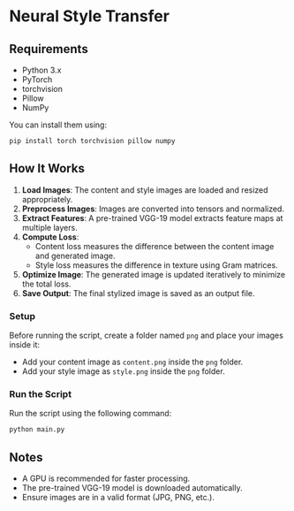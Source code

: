 # Neural Style Transfer

## Requirements

- Python 3.x
- PyTorch
- torchvision
- Pillow
- NumPy

You can install them using:

```sh
pip install torch torchvision pillow numpy
```

## How It Works

1. **Load Images**: The content and style images are loaded and resized appropriately.
2. **Preprocess Images**: Images are converted into tensors and normalized.
3. **Extract Features**: A pre-trained VGG-19 model extracts feature maps at multiple layers.
4. **Compute Loss**:
   - Content loss measures the difference between the content image and generated image.
   - Style loss measures the difference in texture using Gram matrices.
5. **Optimize Image**: The generated image is updated iteratively to minimize the total loss.
6. **Save Output**: The final stylized image is saved as an output file.


### Setup
Before running the script, create a folder named `png` and place your images inside it:
- Add your content image as `content.png` inside the `png` folder.
- Add your style image as `style.png` inside the `png` folder.

### Run the Script
Run the script using the following command:

```sh
python main.py
```


## Notes

- A GPU is recommended for faster processing.
- The pre-trained VGG-19 model is downloaded automatically.
- Ensure images are in a valid format (JPG, PNG, etc.).

